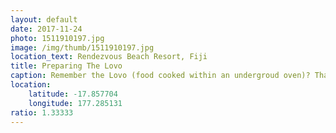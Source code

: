 ```yaml
---
layout: default
date: 2017-11-24
photo: 1511910197.jpg
image: /img/thumb/1511910197.jpg
location_text: Rendezvous Beach Resort, Fiji
title: Preparing The Lovo
caption: Remember the Lovo (food cooked within an undergroud oven)? That's how they do it. First build a stack of wood in a hole and put some big rocks on top. Set it on fire and when the wood is gone, add the food on the hot rocks and cover it again with dirt. Pretty smart uh?
location:
    latitude: -17.857704
    longitude: 177.285131
ratio: 1.33333
---
```

